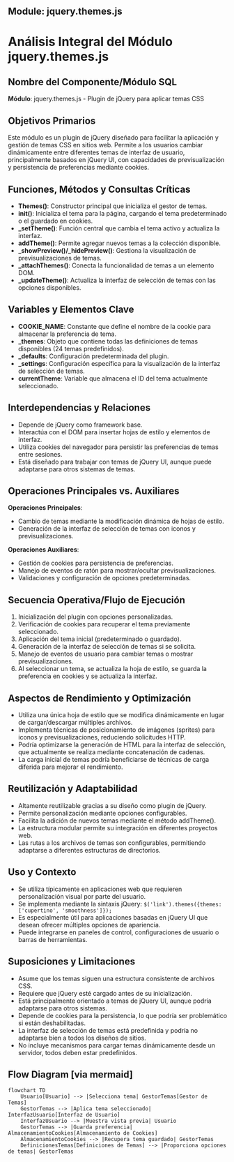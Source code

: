 ## Module: jquery.themes.js

# Análisis Integral del Módulo jquery.themes.js

## Nombre del Componente/Módulo SQL
**Módulo**: jquery.themes.js - Plugin de jQuery para aplicar temas CSS

## Objetivos Primarios
Este módulo es un plugin de jQuery diseñado para facilitar la aplicación y gestión de temas CSS en sitios web. Permite a los usuarios cambiar dinámicamente entre diferentes temas de interfaz de usuario, principalmente basados en jQuery UI, con capacidades de previsualización y persistencia de preferencias mediante cookies.

## Funciones, Métodos y Consultas Críticas
- **Themes()**: Constructor principal que inicializa el gestor de temas.
- **init()**: Inicializa el tema para la página, cargando el tema predeterminado o el guardado en cookies.
- **_setTheme()**: Función central que cambia el tema activo y actualiza la interfaz.
- **addTheme()**: Permite agregar nuevos temas a la colección disponible.
- **_showPreview()/_hidePreview()**: Gestiona la visualización de previsualizaciones de temas.
- **_attachThemes()**: Conecta la funcionalidad de temas a un elemento DOM.
- **_updateTheme()**: Actualiza la interfaz de selección de temas con las opciones disponibles.

## Variables y Elementos Clave
- **COOKIE_NAME**: Constante que define el nombre de la cookie para almacenar la preferencia de tema.
- **_themes**: Objeto que contiene todas las definiciones de temas disponibles (24 temas predefinidos).
- **_defaults**: Configuración predeterminada del plugin.
- **_settings**: Configuración específica para la visualización de la interfaz de selección de temas.
- **currentTheme**: Variable que almacena el ID del tema actualmente seleccionado.

## Interdependencias y Relaciones
- Depende de jQuery como framework base.
- Interactúa con el DOM para insertar hojas de estilo y elementos de interfaz.
- Utiliza cookies del navegador para persistir las preferencias de temas entre sesiones.
- Está diseñado para trabajar con temas de jQuery UI, aunque puede adaptarse para otros sistemas de temas.

## Operaciones Principales vs. Auxiliares
**Operaciones Principales**:
- Cambio de temas mediante la modificación dinámica de hojas de estilo.
- Generación de la interfaz de selección de temas con iconos y previsualizaciones.

**Operaciones Auxiliares**:
- Gestión de cookies para persistencia de preferencias.
- Manejo de eventos de ratón para mostrar/ocultar previsualizaciones.
- Validaciones y configuración de opciones predeterminadas.

## Secuencia Operativa/Flujo de Ejecución
1. Inicialización del plugin con opciones personalizadas.
2. Verificación de cookies para recuperar el tema previamente seleccionado.
3. Aplicación del tema inicial (predeterminado o guardado).
4. Generación de la interfaz de selección de temas si se solicita.
5. Manejo de eventos de usuario para cambiar temas o mostrar previsualizaciones.
6. Al seleccionar un tema, se actualiza la hoja de estilo, se guarda la preferencia en cookies y se actualiza la interfaz.

## Aspectos de Rendimiento y Optimización
- Utiliza una única hoja de estilo que se modifica dinámicamente en lugar de cargar/descargar múltiples archivos.
- Implementa técnicas de posicionamiento de imágenes (sprites) para iconos y previsualizaciones, reduciendo solicitudes HTTP.
- Podría optimizarse la generación de HTML para la interfaz de selección, que actualmente se realiza mediante concatenación de cadenas.
- La carga inicial de temas podría beneficiarse de técnicas de carga diferida para mejorar el rendimiento.

## Reutilización y Adaptabilidad
- Altamente reutilizable gracias a su diseño como plugin de jQuery.
- Permite personalización mediante opciones configurables.
- Facilita la adición de nuevos temas mediante el método addTheme().
- La estructura modular permite su integración en diferentes proyectos web.
- Las rutas a los archivos de temas son configurables, permitiendo adaptarse a diferentes estructuras de directorios.

## Uso y Contexto
- Se utiliza típicamente en aplicaciones web que requieren personalización visual por parte del usuario.
- Se implementa mediante la sintaxis jQuery: `$('link').themes({themes: ['cupertino', 'smoothness']});`
- Es especialmente útil para aplicaciones basadas en jQuery UI que desean ofrecer múltiples opciones de apariencia.
- Puede integrarse en paneles de control, configuraciones de usuario o barras de herramientas.

## Suposiciones y Limitaciones
- Asume que los temas siguen una estructura consistente de archivos CSS.
- Requiere que jQuery esté cargado antes de su inicialización.
- Está principalmente orientado a temas de jQuery UI, aunque podría adaptarse para otros sistemas.
- Depende de cookies para la persistencia, lo que podría ser problemático si están deshabilitadas.
- La interfaz de selección de temas está predefinida y podría no adaptarse bien a todos los diseños de sitios.
- No incluye mecanismos para cargar temas dinámicamente desde un servidor, todos deben estar predefinidos.
## Flow Diagram [via mermaid]
```mermaid
flowchart TD
    Usuario[Usuario] --> |Selecciona tema| GestorTemas[Gestor de Temas]
    GestorTemas --> |Aplica tema seleccionado| InterfazUsuario[Interfaz de Usuario]
    InterfazUsuario --> |Muestra vista previa| Usuario
    GestorTemas --> |Guarda preferencia| AlmacenamientoCookies[Almacenamiento de Cookies]
    AlmacenamientoCookies --> |Recupera tema guardado| GestorTemas
    DefinicionesTemas[Definiciones de Temas] --> |Proporciona opciones de temas| GestorTemas
```
